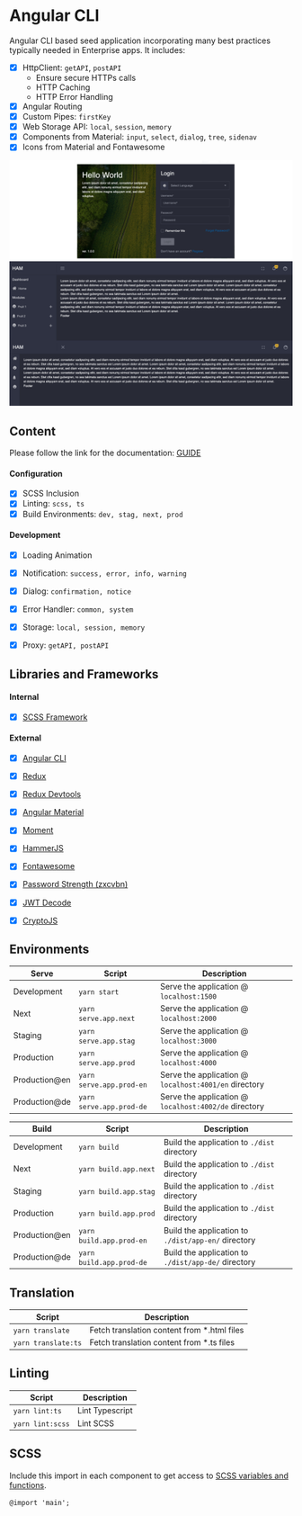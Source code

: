 # Angular CLI
Angular CLI based seed application incorporating many best practices typically needed in Enterprise apps. It includes:
- [X] HttpClient: `getAPI`, `postAPI`
	- Ensure secure HTTPs calls
	- HTTP Caching
	- HTTP Error Handling
- [X] Angular Routing
- [X] Custom Pipes: `firstKey`
- [X] Web Storage API: `local`, `session`, `memory`
- [X] Components from Material: `input`, `select`, `dialog`, `tree`, `sidenav`
- [X] Icons from Material and Fontawesome

![Alt text](preview.png?raw=true "Angular Seed")


## Content
Please follow the link for the documentation: [GUIDE](./GUIDE.md)

#### Configuration
- [X] SCSS Inclusion
- [X] Linting: `scss, ts`
- [X] Build Environments: `dev, stag, next, prod`

#### Development
- [X] Loading Animation
- [X] Notification: `success, error, info, warning`
- [X] Dialog: `confirmation, notice`
- [X] Error Handler: `common, system`
- [X] Storage: `local, session, memory`
- [X] Proxy: `getAPI, postAPI`


## Libraries and Frameworks

#### Internal
- [X] [SCSS Framework](https://github.com/imransilvake/SCSS-Framework)

#### External 
- [X] [Angular CLI](https://cli.angular.io/)
- [X] [Redux](https://github.com/angular-redux/store)
- [X] [Redux Devtools](https://github.com/ngrx/store-devtools)
- [X] [Angular Material](https://material.angular.io/)
- [X] [Moment](https://momentjs.com/)
- [X] [HammerJS](https://hammerjs.github.io/)
- [X] [Fontawesome](https://fontawesome.com/)
- [X] [Password Strength (zxcvbn)](https://github.com/dropbox/zxcvbn)
- [X] [JWT Decode](https://github.com/auth0/jwt-decode)
- [X] [CryptoJS](https://github.com/brix/crypto-js)


## Environments
|Serve|Script|Description|
|---|---|---|
|Development|`yarn start`|Serve the application @ `localhost:1500`|
|Next|`yarn serve.app.next`|Serve the application @ `localhost:2000`|
|Staging|`yarn serve.app.stag`|Serve the application @ `localhost:3000`|
|Production|`yarn serve.app.prod`|Serve the application @ `localhost:4000`|
|Production@en|`yarn serve.app.prod-en`|Serve the application @ `localhost:4001/en` directory|
|Production@de|`yarn serve.app.prod-de`|Serve the application @ `localhost:4002/de` directory|

|Build|Script|Description|
|---|---|---|
|Development|`yarn build`|Build the application to `./dist` directory|
|Next|`yarn build.app.next`|Build the application to `./dist` directory|
|Staging|`yarn build.app.stag`|Build the application to `./dist` directory|
|Production|`yarn build.app.prod`|Build the application to `./dist` directory|
|Production@en|`yarn build.app.prod-en`|Build the application to `./dist/app-en/` directory|
|Production@de|`yarn build.app.prod-de`|Build the application to `./dist/app-de/` directory|

## Translation
|Script|Description|
|---|---|
|`yarn translate`|Fetch translation content from *.html files|
|`yarn translate:ts`|Fetch translation content from *.ts files|

## Linting
|Script|Description|
|---|---|
|`yarn lint:ts`|Lint Typescript|
|`yarn lint:scss`|Lint SCSS|


## SCSS
Include this import in each component to get access to [SCSS variables and functions](https://github.com/imransilvake/SCSS-Framework/blob/master/documentation/guide.md).
```
@import 'main';
```
